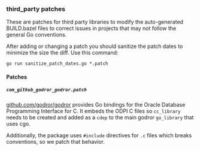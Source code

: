 ### third_party patches

These are patches for third party libraries to modify the auto-generated
BUILD.bazel files to correct issues in projects that may not follow the general
Go conventions.

After adding or changing a patch you should sanitize the patch dates to
minimize the size the diff. Use this command:

`go run sanitize_patch_dates.go *.patch`

#### Patches

##### `com_github_godror_godror.patch`

[github.com/godror/godror](https://github.com/godror/godror) provides Go
bindings for the Oracle Database Programming Interface for C. It embeds the
ODPI C files so `cc_library` needs to be created and added as a `cdep` to the
main godror `go_library` that uses cgo.

Additionally, the package uses `#include` directives for `.c` files which breaks
conventions, so we patch that behavior.
